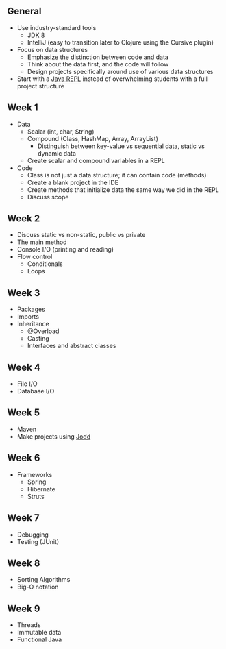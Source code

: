 ## General

* Use industry-standard tools
  * JDK 8
  * IntelliJ (easy to transition later to Clojure using the Cursive plugin)
* Focus on data structures
  * Emphasize the distinction between code and data
  * Think about the data first, and the code will follow
  * Design projects specifically around use of various data structures
* Start with a [Java REPL](http://www.javarepl.com) instead of overwhelming students with a full project structure

## Week 1

* Data
  * Scalar (int, char, String)
  * Compound (Class, HashMap, Array, ArrayList)
    * Distinguish between key-value vs sequential data, static vs dynamic data
  * Create scalar and compound variables in a REPL
* Code
  * Class is not just a data structure; it can contain code (methods)
  * Create a blank project in the IDE
  * Create methods that initialize data the same way we did in the REPL
  * Discuss scope

## Week 2

* Discuss static vs non-static, public vs private
* The main method
* Console I/O (printing and reading)
* Flow control
  * Conditionals
  * Loops

## Week 3

* Packages
* Imports
* Inheritance
  * @Overload
  * Casting
  * Interfaces and abstract classes

## Week 4

* File I/O
* Database I/O

## Week 5

* Maven
* Make projects using [Jodd](http://jodd.org/)

## Week 6

* Frameworks
  * Spring
  * Hibernate
  * Struts

## Week 7

* Debugging
* Testing (JUnit)

## Week 8

* Sorting Algorithms
* Big-O notation

## Week 9

* Threads
* Immutable data
* Functional Java
